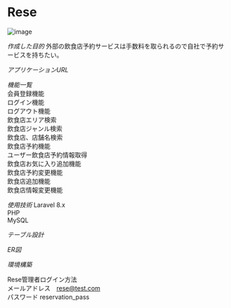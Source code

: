 # Rese

![image](https://github.com/user-attachments/assets/5df39df8-7921-4a8c-a59e-c80f43f59d0e)

_作成した目的_
外部の飲食店予約サービスは手数料を取られるので自社で予約サービスを持ちたい。

_アプリケーションURL_

_機能一覧_  
会員登録機能  
ログイン機能  
ログアウト機能  
飲食店エリア検索  
飲食店ジャンル検索  
飲食店、店舗名検索  
飲食店予約機能  
ユーザー飲食店予約情報取得  
飲食店お気に入り追加機能  
飲食店予約変更機能  
飲食店追加機能  
飲食店情報変更機能  

_使用技術_
Laravel 8.x  
PHP  
MySQL  

_テーブル設計_

_ER図_

_環境構築_

Rese管理者ログイン方法  
メールアドレス　rese@test.com  
パスワード  reservation_pass  
